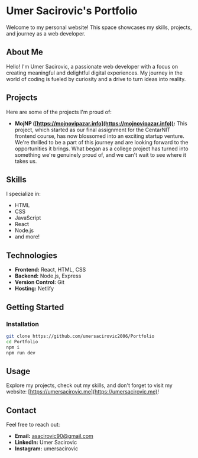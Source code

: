# Umer Sacirovic's Portfolio

Welcome to my personal website! This space showcases my skills, projects, and journey as a web developer.

## About Me

Hello! I'm Umer Sacirovic, a passionate web developer with a focus on creating meaningful and delightful digital experiences. My journey in the world of coding is fueled by curiosity and a drive to turn ideas into reality.

## Projects

Here are some of the projects I'm proud of:

- **MojNP ([https://mojnovipazar.info](https://mojnovipazar.info)):** This project, which started as our final assignment for the CentarNIT frontend course, has now blossomed into an exciting startup venture. We're thrilled to be a part of this journey and are looking forward to the opportunities it brings. What began as a college project has turned into something we're genuinely proud of, and we can't wait to see where it takes us.

## Skills

I specialize in:

- HTML
- CSS
- JavaScript
- React
- Node.js
- and more!

## Technologies

- **Frontend:** React, HTML, CSS
- **Backend:** Node.js, Express
- **Version Control:** Git
- **Hosting:** Netlify

## Getting Started

### Installation

```bash
git clone https://github.com/umersacirovic2006/Portfolio
cd Portfolio
npm i
npm run dev
```

## Usage

Explore my projects, check out my skills, and don't forget to visit my website: [https://umersacirovic.me](https://umersacirovic.me)!

## Contact

Feel free to reach out:

- **Email:** asacirovic90@gmail.com
- **LinkedIn:** Umer Sacirovic
- **Instagram:** umersacirovic
